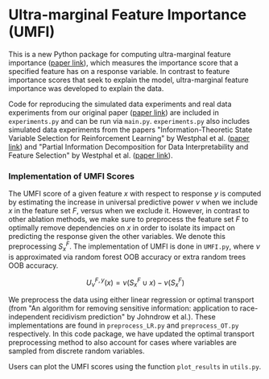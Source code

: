# Ultra-marginal Feature Importance (UMFI)

This is a new Python package for computing ultra-marginal feature importance ([paper link](https://proceedings.mlr.press/v206/janssen23a.html)), which measures the importance score that a specified feature has on a response variable. In contrast to feature importance scores that seek to explain the model, ultra-marginal feature importance was developed to explain the data. 

Code for reproducing the simulated data experiments and real data experiments from our original paper ([paper link](https://proceedings.mlr.press/v206/janssen23a.html)) are included in `experiments.py` and can be run via `main.py`. `experiments.py` also includes simulated data experiments from the papers "Information-Theoretic State Variable Selection for Reinforcement Learning" by Westphal et al. ([paper link](https://arxiv.org/abs/2401.11512)) and "Partial Information Decomposition for Data Interpretability and Feature Selection" by Westphal et al. ([paper link](https://arxiv.org/abs/2405.19212)). 

### Implementation of UMFI Scores

The UMFI score of a given feature $x$ with respect to response $y$ is computed by estimating the increase in universal predictive power $\nu$ when we include $x$ in the feature set $F$, versus when we exclude it. However, in contrast to other ablation methods, we make sure to preprocess the feature set $F$ to optimally remove dependencies on $x$ in order to isolate its impact on predicting the response given the other variables. We denote this preprocessing $S^F_{x}$. The implementation of UMFI is done in `UMFI.py`, where $\nu$ is approximated via random forest OOB accuracy or extra random trees OOB accuracy.

$$U^{F,y}_\nu (x)= \nu(S^F_x \cup x) - \nu(S^F_x)$$

We preprocess the data using either linear regression or optimal transport (from "An algorithm for removing sensitive information: application to race-independent recidivism prediction" by Johndrow et al.). These implementations are found in `preprocess_LR.py` and `preprocess_OT.py` respectively. In this code package, we have updated the optimal transport preprocessing method to also account for cases where variables are sampled from discrete random variables.

Users can plot the UMFI scores using the function `plot_results` in `utils.py`.
